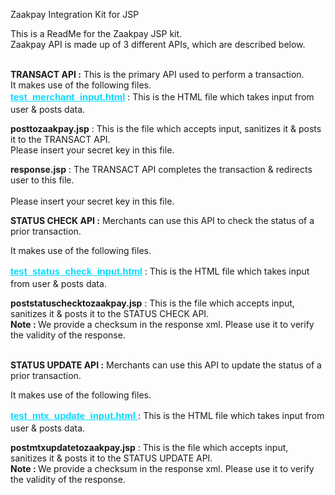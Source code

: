Zaakpay Integration Kit for JSP

This is a ReadMe for the Zaakpay JSP kit.<br />
Zaakpay API is made up of 3 different APIs, which are described below.<br /><br />

<b>TRANSACT API :</b> This is the primary API used to perform a transaction.<br />
It makes use of the following files.<br />
<b><a href="test_merchant_input.html" style="color:#00D9FF; font:bold 15px/22px Arial, Helvetica, sans-serif;">test_merchant_input.html</a></b> : This is the HTML file which takes input from user & posts data.<br />

<b>posttozaakpay.jsp</b> : This is the file which accepts input, sanitizes it & posts it to the TRANSACT API.<br />
Please insert your secret key in this file.<br />

<b>response.jsp</b> : The TRANSACT API completes the transaction & redirects user to this file.<br /><br />
Please insert your secret key in this file.<br />

<b>STATUS CHECK API :</b> Merchants can use this API to check the status of a prior transaction.<br />

It makes use of the following files.<br />

<b><a href="test_status_check_input.html" style="color:#00D9FF; font:bold 15px/22px Arial, Helvetica, sans-serif;">test_status_check_input.html</a></b> : This is the HTML file which takes input from user & posts data.<br />

<b>poststatuschecktozaakpay.jsp</b> : This is the file which accepts input, sanitizes it & posts it to the STATUS CHECK API.<br />
<b>Note : </b> We provide a checksum in the response xml. Please use it to verify the validity of the response.<br /><br />


<b>STATUS UPDATE API :</b> Merchants can use this API to update the status of a prior transaction.<br />

It makes use of the following files.<br />

<b><a href="test_mtx_update_input.html" style="color:#00D9FF; font:bold 15px/22px Arial, Helvetica, sans-serif;">test_mtx_update_input.html </a></b>: This is the HTML file which takes input from user & posts data.<br />

<b>postmtxupdatetozaakpay.jsp</b> : This is the file which accepts input, sanitizes it & posts it to the STATUS UPDATE API.<br />
<b>Note : </b> We provide a checksum in the response xml. Please use it to verify the validity of the response.